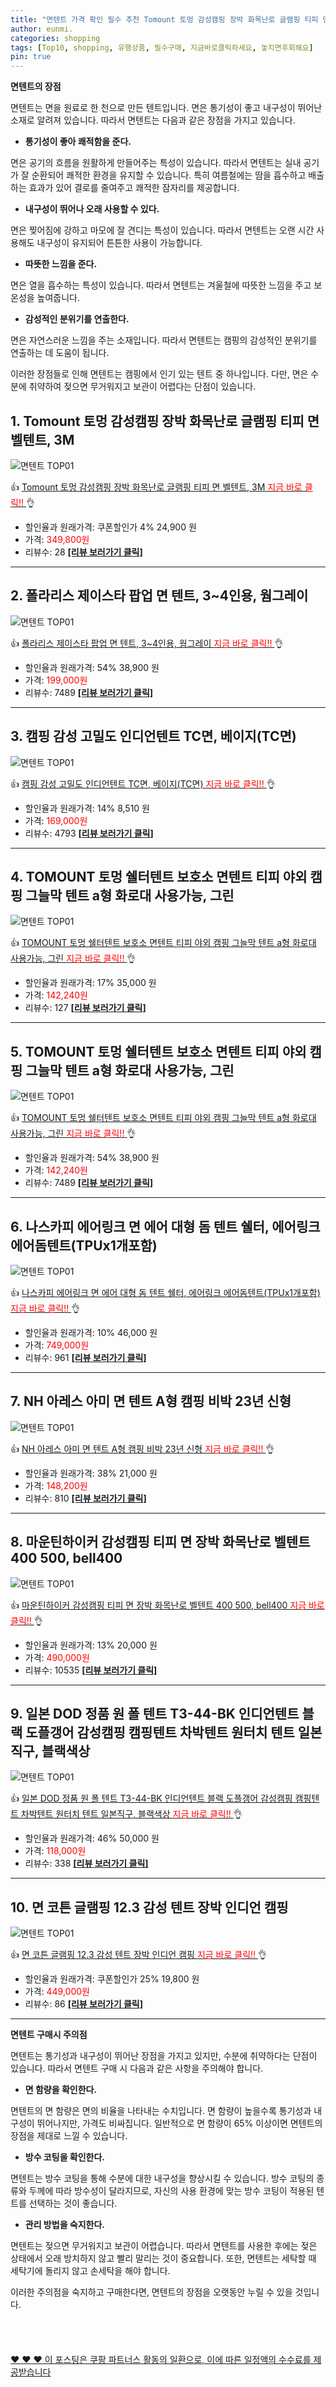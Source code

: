 ```yaml
---
title: "면텐트 가격 확인 필수 추천 Tomount 토멍 감성캠핑 장박 화목난로 글램핑 티피 면 벨텐트, 3M 비교 장점 구매가이드"
author: eunmi.
categories: shopping
tags: [Top10, shopping, 유행상품, 필수구매, 지금바로클릭하세요, 놓치면후회해요]
pin: true
---
```

**면텐트의 장점**

면텐트는 면을 원료로 한 천으로 만든 텐트입니다. 면은 통기성이 좋고 내구성이 뛰어난 소재로 알려져 있습니다. 따라서 면텐트는 다음과 같은 장점을 가지고 있습니다.

* **통기성이 좋아 쾌적함을 준다.**

면은 공기의 흐름을 원활하게 만들어주는 특성이 있습니다. 따라서 면텐트는 실내 공기가 잘 순환되어 쾌적한 환경을 유지할 수 있습니다. 특히 여름철에는 땀을 흡수하고 배출하는 효과가 있어 결로를 줄여주고 쾌적한 잠자리를 제공합니다.

* **내구성이 뛰어나 오래 사용할 수 있다.**

면은 찢어짐에 강하고 마모에 잘 견디는 특성이 있습니다. 따라서 면텐트는 오랜 시간 사용해도 내구성이 유지되어 튼튼한 사용이 가능합니다.

* **따뜻한 느낌을 준다.**

면은 열을 흡수하는 특성이 있습니다. 따라서 면텐트는 겨울철에 따뜻한 느낌을 주고 보온성을 높여줍니다.

* **감성적인 분위기를 연출한다.**

면은 자연스러운 느낌을 주는 소재입니다. 따라서 면텐트는 캠핑의 감성적인 분위기를 연출하는 데 도움이 됩니다.

이러한 장점들로 인해 면텐트는 캠핑에서 인기 있는 텐트 중 하나입니다. 다만, 면은 수분에 취약하여 젖으면 무거워지고 보관이 어렵다는 단점이 있습니다.

   

## 1. Tomount 토멍 감성캠핑 장박 화목난로 글램핑 티피 면 벨텐트, 3M

![면텐트 TOP01](https://thumbnail10.coupangcdn.com/thumbnails/remote/230x230ex/image/vendor_inventory/f481/6f76741c1c7b4083263af9763722ce897f71e764280c9b53bfe111c2d580.jpg)


👍 [Tomount 토멍 감성캠핑 장박 화목난로 글램핑 티피 면 벨텐트, 3M <font color=red> 지금 바로 클릭!! </font> ](https://link.coupang.com/re/AFFSDP?lptag=AF3617701&subid=GithubCoopas&pageKey=7268130315&traceid=V0-153&itemId=18529746662&vendorItemId=85668165748) 👌 


- 할인율과 원래가격: 쿠폰할인가 4%  24,900   원
- 가격: <span style='color:red'>349,800원</span>
- 리뷰수: 28  [**[리뷰 보러가기 클릭]**](https://link.coupang.com/re/AFFSDP?lptag=AF3617701&subid=GithubCoopas&pageKey=7268130315&traceid=V0-153&itemId=18529746662&vendorItemId=85668165748)

---


   

## 2. 폴라리스 제이스타 팝업 면 텐트, 3~4인용, 웜그레이

![면텐트 TOP01](https://thumbnail9.coupangcdn.com/thumbnails/remote/230x230ex/image/retail/images/2022/12/21/15/3/10e61f2d-ec0a-4f00-a490-0bf4871db0bf.jpg)


👍 [폴라리스 제이스타 팝업 면 텐트, 3~4인용, 웜그레이 <font color=red> 지금 바로 클릭!! </font> ](https://link.coupang.com/re/AFFSDP?lptag=AF3617701&subid=GithubCoopas&pageKey=7012233362&traceid=V0-153&itemId=17236727755&vendorItemId=84408361090) 👌 


- 할인율과 원래가격: 54%  38,900   원
- 가격: <span style='color:red'>199,000원</span>
- 리뷰수: 7489  [**[리뷰 보러가기 클릭]**](https://link.coupang.com/re/AFFSDP?lptag=AF3617701&subid=GithubCoopas&pageKey=7012233362&traceid=V0-153&itemId=17236727755&vendorItemId=84408361090)

---


   

## 3. 캠핑 감성 고밀도 인디언텐트 TC면, 베이지(TC면)

![면텐트 TOP01](https://thumbnail9.coupangcdn.com/thumbnails/remote/230x230ex/image/vendor_inventory/3af4/2d6a96332529b1c32cd038a697bae2204f3d2378611ded875b48fe44d6a1.jpg)


👍 [캠핑 감성 고밀도 인디언텐트 TC면, 베이지(TC면) <font color=red> 지금 바로 클릭!! </font> ](https://link.coupang.com/re/AFFSDP?lptag=AF3617701&subid=GithubCoopas&pageKey=7425385511&traceid=V0-153&itemId=19272978731&vendorItemId=86317417378) 👌 


- 할인율과 원래가격: 14%  8,510   원
- 가격: <span style='color:red'>169,000원</span>
- 리뷰수: 4793  [**[리뷰 보러가기 클릭]**](https://link.coupang.com/re/AFFSDP?lptag=AF3617701&subid=GithubCoopas&pageKey=7425385511&traceid=V0-153&itemId=19272978731&vendorItemId=86317417378)

---


   

## 4. TOMOUNT 토멍 쉘터텐트 보호소 면텐트 티피 야외 캠핑 그늘막 텐트 a형 화로대 사용가능, 그린

![면텐트 TOP01](https://thumbnail7.coupangcdn.com/thumbnails/remote/230x230ex/image/vendor_inventory/0578/a1fd6459c73bca7633e4d752ee431d143c1299c67836a1039c75230759fe.jpg)


👍 [TOMOUNT 토멍 쉘터텐트 보호소 면텐트 티피 야외 캠핑 그늘막 텐트 a형 화로대 사용가능, 그린 <font color=red> 지금 바로 클릭!! </font> ](https://link.coupang.com/re/AFFSDP?lptag=AF3617701&subid=GithubCoopas&pageKey=7151429201&traceid=V0-153&itemId=17980045465&vendorItemId=85136907720) 👌 


- 할인율과 원래가격: 17%  35,000   원
- 가격: <span style='color:red'>142,240원</span>
- 리뷰수: 127  [**[리뷰 보러가기 클릭]**](https://link.coupang.com/re/AFFSDP?lptag=AF3617701&subid=GithubCoopas&pageKey=7151429201&traceid=V0-153&itemId=17980045465&vendorItemId=85136907720)

---


   

## 5. TOMOUNT 토멍 쉘터텐트 보호소 면텐트 티피 야외 캠핑 그늘막 텐트 a형 화로대 사용가능, 그린

![면텐트 TOP01](https://thumbnail7.coupangcdn.com/thumbnails/remote/230x230ex/image/vendor_inventory/0578/a1fd6459c73bca7633e4d752ee431d143c1299c67836a1039c75230759fe.jpg)


👍 [TOMOUNT 토멍 쉘터텐트 보호소 면텐트 티피 야외 캠핑 그늘막 텐트 a형 화로대 사용가능, 그린 <font color=red> 지금 바로 클릭!! </font> ](https://link.coupang.com/re/AFFSDP?lptag=AF3617701&subid=GithubCoopas&pageKey=7151429201&traceid=V0-153&itemId=17980045465&vendorItemId=85136907720) 👌 


- 할인율과 원래가격: 54%  38,900   원
- 가격: <span style='color:red'>142,240원</span>
- 리뷰수: 7489  [**[리뷰 보러가기 클릭]**](https://link.coupang.com/re/AFFSDP?lptag=AF3617701&subid=GithubCoopas&pageKey=7151429201&traceid=V0-153&itemId=17980045465&vendorItemId=85136907720)

---


   

## 6. 나스카피 에어링크 면 에어 대형 돔 텐트 쉘터, 에어링크 에어돔텐트(TPUx1개포함)

![면텐트 TOP01](https://thumbnail7.coupangcdn.com/thumbnails/remote/230x230ex/image/vendor_inventory/505d/cc01478c085940de3f69f71dd01f4693d42930bad3c1bb3591fdaf0f47d6.jpg)


👍 [나스카피 에어링크 면 에어 대형 돔 텐트 쉘터, 에어링크 에어돔텐트(TPUx1개포함) <font color=red> 지금 바로 클릭!! </font> ](https://link.coupang.com/re/AFFSDP?lptag=AF3617701&subid=GithubCoopas&pageKey=7647932306&traceid=V0-153&itemId=20341280120&vendorItemId=87369316200) 👌 


- 할인율과 원래가격: 10%  46,000   원
- 가격: <span style='color:red'>749,000원</span>
- 리뷰수: 961  [**[리뷰 보러가기 클릭]**](https://link.coupang.com/re/AFFSDP?lptag=AF3617701&subid=GithubCoopas&pageKey=7647932306&traceid=V0-153&itemId=20341280120&vendorItemId=87369316200)

---


   

## 7. NH 아레스 아미 면 텐트 A형 캠핑 비박 23년 신형

![면텐트 TOP01](https://thumbnail7.coupangcdn.com/thumbnails/remote/230x230ex/image/vendor_inventory/a6fa/2bea2daee3a2d0e389dc3e74637580d58e8b060521c71bd2aa098a89fd41.jpg)


👍 [NH 아레스 아미 면 텐트 A형 캠핑 비박 23년 신형 <font color=red> 지금 바로 클릭!! </font> ](https://link.coupang.com/re/AFFSDP?lptag=AF3617701&subid=GithubCoopas&pageKey=7266213222&traceid=V0-153&itemId=18519786118&vendorItemId=85658529221) 👌 


- 할인율과 원래가격: 38%  21,000   원
- 가격: <span style='color:red'>148,200원</span>
- 리뷰수: 810  [**[리뷰 보러가기 클릭]**](https://link.coupang.com/re/AFFSDP?lptag=AF3617701&subid=GithubCoopas&pageKey=7266213222&traceid=V0-153&itemId=18519786118&vendorItemId=85658529221)

---


   

## 8. 마운틴하이커 감성캠핑 티피 면 장박 화목난로 벨텐트 400 500, bell400

![면텐트 TOP01](https://thumbnail8.coupangcdn.com/thumbnails/remote/230x230ex/image/vendor_inventory/d9d9/bc8cb9d304692060806fa62199047a7e2e8f33bb8a7a5b62c34f16209eb9.jpg)


👍 [마운틴하이커 감성캠핑 티피 면 장박 화목난로 벨텐트 400 500, bell400 <font color=red> 지금 바로 클릭!! </font> ](https://link.coupang.com/re/AFFSDP?lptag=AF3617701&subid=GithubCoopas&pageKey=6162181890&traceid=V0-153&itemId=11966388802&vendorItemId=79238938872) 👌 


- 할인율과 원래가격: 13%  20,000   원
- 가격: <span style='color:red'>490,000원</span>
- 리뷰수: 10535  [**[리뷰 보러가기 클릭]**](https://link.coupang.com/re/AFFSDP?lptag=AF3617701&subid=GithubCoopas&pageKey=6162181890&traceid=V0-153&itemId=11966388802&vendorItemId=79238938872)

---


   

## 9. 일본 DOD 정품 원 폴 텐트 T3-44-BK 인디언텐트 블랙 도플갱어 감성캠핑 캠핑텐트 차박텐트 원터치 텐트 일본직구, 블랙색상

![면텐트 TOP01](https://thumbnail10.coupangcdn.com/thumbnails/remote/230x230ex/image/vendor_inventory/a9c2/f0267dc1eb307d668d348ae8a1ffaad505386421e9cca39fdaae73eb6614.jpg)


👍 [일본 DOD 정품 원 폴 텐트 T3-44-BK 인디언텐트 블랙 도플갱어 감성캠핑 캠핑텐트 차박텐트 원터치 텐트 일본직구, 블랙색상 <font color=red> 지금 바로 클릭!! </font> ](https://link.coupang.com/re/AFFSDP?lptag=AF3617701&subid=GithubCoopas&pageKey=7626578785&traceid=V0-153&itemId=20231479839&vendorItemId=87320379097) 👌 


- 할인율과 원래가격: 46%  50,000   원
- 가격: <span style='color:red'>118,000원</span>
- 리뷰수: 338  [**[리뷰 보러가기 클릭]**](https://link.coupang.com/re/AFFSDP?lptag=AF3617701&subid=GithubCoopas&pageKey=7626578785&traceid=V0-153&itemId=20231479839&vendorItemId=87320379097)

---


   

## 10. 면 코튼 글램핑 12.3 감성 텐트 장박 인디언 캠핑

![면텐트 TOP01](https://thumbnail8.coupangcdn.com/thumbnails/remote/230x230ex/image/vendor_inventory/c40a/b18cde3e636aa1fdb28daa2e77a13f5a4c86abb35b356661b065a2f8ff1b.jpg)


👍 [면 코튼 글램핑 12.3 감성 텐트 장박 인디언 캠핑 <font color=red> 지금 바로 클릭!! </font> ](https://link.coupang.com/re/AFFSDP?lptag=AF3617701&subid=GithubCoopas&pageKey=7006280125&traceid=V0-153&itemId=17201495010&vendorItemId=84373480801) 👌 


- 할인율과 원래가격: 쿠폰할인가 25%  19,800   원
- 가격: <span style='color:red'>449,000원</span>
- 리뷰수: 86  [**[리뷰 보러가기 클릭]**](https://link.coupang.com/re/AFFSDP?lptag=AF3617701&subid=GithubCoopas&pageKey=7006280125&traceid=V0-153&itemId=17201495010&vendorItemId=84373480801)

---
**면텐트 구매시 주의점**

면텐트는 통기성과 내구성이 뛰어난 장점을 가지고 있지만, 수분에 취약하다는 단점이 있습니다. 따라서 면텐트 구매 시 다음과 같은 사항을 주의해야 합니다.

* **면 함량을 확인한다.**

면텐트의 면 함량은 면의 비율을 나타내는 수치입니다. 면 함량이 높을수록 통기성과 내구성이 뛰어나지만, 가격도 비싸집니다. 일반적으로 면 함량이 65% 이상이면 면텐트의 장점을 제대로 느낄 수 있습니다.

* **방수 코팅을 확인한다.**

면텐트는 방수 코팅을 통해 수분에 대한 내구성을 향상시킬 수 있습니다. 방수 코팅의 종류와 두께에 따라 방수성이 달라지므로, 자신의 사용 환경에 맞는 방수 코팅이 적용된 텐트를 선택하는 것이 좋습니다.

* **관리 방법을 숙지한다.**

면텐트는 젖으면 무거워지고 보관이 어렵습니다. 따라서 면텐트를 사용한 후에는 젖은 상태에서 오래 방치하지 않고 빨리 말리는 것이 중요합니다. 또한, 면텐트는 세탁할 때 세탁기에 돌리지 않고 손세탁을 해야 합니다.

이러한 주의점을 숙지하고 구매한다면, 면텐트의 장점을 오랫동안 누릴 수 있을 것입니다.<br><br><br><br><br> [ ❤ ❤ ❤ 이 포스팅은 쿠팡 파트너스 활동의 일환으로, 이에 따른 일정액의 수수료를 제공받습니다](https://link.coupang.com/a/bcEFyh)